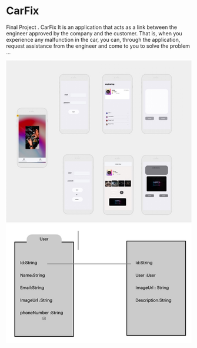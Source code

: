 # CarFix
Final Project .
CarFix 
It is an application that acts as a link between the engineer approved by the company and the customer. That is, when you experience any malfunction in the car, you can, through the application, request assistance from the engineer and come to you to solve the problem …


![](wireFrame.jpg)
![](ERD.jpg)
